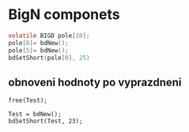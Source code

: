 # BigN componets

```C
volatile BIGD pole[10];
pole[0]= bdNew();
pole[5]= bdNew();
bdSetShort(pole[0], 25)
```

## obnoveni hodnoty po vyprazdneni
	free(Test);
	
	Test = bdNew();	
	bdSetShort(Test, 23);
